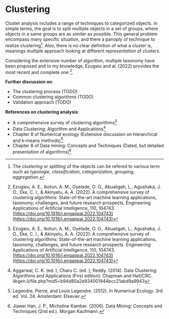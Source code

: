 # Clustering

Cluster analysis includes a range of techniques to categorized objects. In simple terms, the goal is to split multiple objects in a set of groups, where objects in a same groups are as *similar* as possible. This general problem encompass many specific situation, and there a panoply of technique to realize clustering[^info1]. Also, there is no clear definition of what a *cluster* is, meanings multiple approach looking at different *representation* of clusters.

Considering the extensive number of algorithm, multiple taxonomy have
been proposed and to my knowledge, Ezugwu and al. (2022)
provides the most recent and complete one [^ref1].

**Further discussion on**:
- The clustering process (TODO)
- Common clustering algorithms (TODO)
- Validation approach (TODO)

**References on clustering analysis**:
- A comprehensive survey of clustering algorithms[^ref1]
- Data Clustering: Algorithm and Applications[^ref2]
- Chapter 8 of Numerical ecology (Extensive discussion on hierarchical
  and k-means methods)[^ref3]
- Chapter 8 of Data mining: Concepts and Techniques (Dated, but detailed
  presentation of algorithms)[^ref4]



[^info1]: The *clustering* or *splitting* of the objects can be refered to various term such as *typologie*, *classification*, *categorization*, *grouping*, *aggregation*.
[^ref1]: Ezugwu, A. E., Ikotun, A. M., Oyelade, O. O., Abualigah, L., Agushaka, J. O., Eke, C. I., & Akinyelu, A. A. (2022). A comprehensive survey of clustering algorithms: State-of-the-art machine learning applications, taxonomy, challenges, and future research prospects. Engineering Applications of Artificial Intelligence, 110, 104743. [https://doi.org/10.1016/j.engappai.2022.104743](https://doi.org/10.1016/j.engappai.2022.104743)
[^ref2]: Aggarwal, C. K. (ed. ), Charu C. (ed. ); Reddy. (2014). Data Clustering: Algorithms and Applications (First edition). Chapman and Hall/CRC. libgen.li/file.php?md5=b94d85a2e934001944bcc21abd9a9943
[^ref3]: Legendre, Pierre, and Louis Legendre. (2012). In Numerical Ecology. 3rd ed. Vol. 24. Amsterdam: Elsevier.
[^ref4]: Jiawei Han, J. P., Micheline Kamber. (2006). Data Mining: Concepts and Techniques (2nd ed.). Morgan Kaufmann. 

